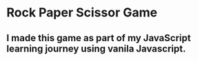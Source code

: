 # Rock Paper Scissor Game
## I made this game as part of my JavaScript learning journey using vanila Javascript.
